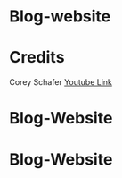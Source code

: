 # Blog-website

# Credits

Corey Schafer 
[Youtube Link](https://www.youtube.com/playlist?list=PL-osiE80TeTtoQCKZ03TU5fNfx2UY6U4p)
# Blog-Website
# Blog-Website
